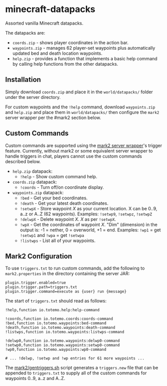 # minecraft-datapacks
Assorted vanilla Minecraft datapacks.

The datapacks are:

 * `coords.zip` - shows player coordinates in the action bar.
 * `waypoints.zip` - manages 62 player-set waypoints plus automatically updated bed and death location waypoints.
 * `help.zip` - provides a function that implements a basic help command by calling help functions from the other datapacks.

## Installation

Simply download `coords.zip` and place it in the `world/datapacks/` folder under the server directory.

For custom waypoints and the `!help` command, download `waypoints.zip` and `help.zip` and place them in `world/datapacks/` then configure the `mark2` server wrapper per the #mark2 section below.


## Custom Commands

Custom commands are supported using the [mark2 server wrapper](https://github.com/gsand/mark2)'s trigger feature. Currently, without mark2 or some equivalent server wrapper to handle triggers in chat, players cannot use the custom commands described below.

 * `help.zip` datapack:
   * `!help` - Show custom command help.
 * `coords.zip` datapack:
   * `!coords` - Turn off/on coordinate display.
 * `waypoints.zip` datapack:
   * `!bed` - Get your bed coordinates.
   * `!death` - Get your latest death coordinates.
   * `!setwpX` - Store waypoint _X_ as your current location. X can be 0..9, a..z or A..Z (62 waypoints). Examples: `!setwp9`, `!setwpz`, `!setwpZ`
   * `!delwpX` - Delete waypoint _X_. _X_ as per `!setwpX`.
   * `!wpX` - Get the coordinates of waypoint _X_. "Dim" (dimension) in the output is: -1 = nether, 0 = overworld, +1 = end. Examples: `!wp1` = get `!setwp1` and `!wpa` = get `!setwpa`
   * `!listwps` - List all of your waypoints.

## Mark2 Configuration

To use `triggers.txt` to run custom commands, add the following to `mark2.properties` in the directory containing the server JAR:
```
plugin.trigger.enabled=true
plugin.trigger.path=triggers.txt
plugin.trigger.command=execute as {user} run {message}
```

The start of `triggers.txt` should read as follows:
```
!help,function io.totemo.help:help-command

!coords,function io.totemo.coords:coords-command
!bed,function io.totemo.waypoints:bed-command
!death,function io.totemo.waypoints:death-command
!listwps,function io.totemo.waypoints:listwps-command

!delwp0,function io.totemo.waypoints:delwp0-command
!setwp0,function io.totemo.waypoints:setwp0-command
!wp0,function io.totemo.waypoints:wp0-command

# ... !delwp, !setwp and !wp entries for 61 more waypoints ...
```

The [mark2/gentriggers.sh](https://github.com/totemo/minecraft-datapacks/blob/master/mark2/gentriggers.sh) script generates a `triggers.new` file that can be appended to `triggers.txt` to supply all of the custom commands for waypoints 0..9, a..z and A..Z.
